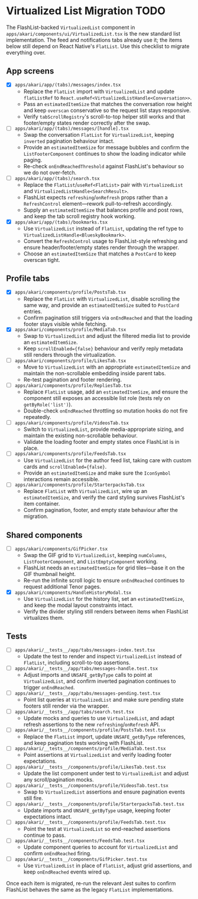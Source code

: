 # Virtualized List Migration TODO

The FlashList-backed `VirtualizedList` component in `apps/akari/components/ui/VirtualizedList.tsx` is the new standard list implementation. The feed and notifications tabs already use it; the items below still depend on React Native's `FlatList`. Use this checklist to migrate everything over.

## App screens
- [x] `apps/akari/app/(tabs)/messages/index.tsx`
  - Replace the `FlatList` import with `VirtualizedList` and update `flatListRef` to `React.useRef<VirtualizedListHandle<Conversation>>`.
  - Pass an `estimatedItemSize` that matches the conversation row height and keep `overscan` conservative so the request list stays responsive.
  - Verify `tabScrollRegistry`'s scroll-to-top helper still works and that footer/empty states render correctly after the swap.
- [ ] `apps/akari/app/(tabs)/messages/[handle].tsx`
  - Swap the conversation `FlatList` for `VirtualizedList`, keeping `inverted` pagination behaviour intact.
  - Provide an `estimatedItemSize` for message bubbles and confirm the `ListFooterComponent` continues to show the loading indicator while paging.
  - Re-check `onEndReachedThreshold` against FlashList's behaviour so we do not over-fetch.
- [ ] `apps/akari/app/(tabs)/search.tsx`
  - Replace the `FlatList`/`useRef<FlatList>` pair with `VirtualizedList` and `VirtualizedListHandle<SearchResult>`.
  - FlashList expects `refreshing`/`onRefresh` props rather than a `RefreshControl` element—rework pull-to-refresh accordingly.
  - Supply an `estimatedItemSize` that balances profile and post rows, and keep the tab scroll registry hook working.
- [x] `apps/akari/app/(tabs)/bookmarks.tsx`
  - Use `VirtualizedList` instead of `FlatList`, updating the ref type to `VirtualizedListHandle<BlueskyBookmark>`.
  - Convert the `RefreshControl` usage to FlashList-style refreshing and ensure header/footer/empty states render through the wrapper.
  - Choose an `estimatedItemSize` that matches a `PostCard` to keep overscan tight.

## Profile tabs
- [x] `apps/akari/components/profile/PostsTab.tsx`
  - Replace the `FlatList` with `VirtualizedList`, disable scrolling the same way, and provide an `estimatedItemSize` suited to `PostCard` entries.
  - Confirm pagination still triggers via `onEndReached` and that the loading footer stays visible while fetching.
- [x] `apps/akari/components/profile/MediaTab.tsx`
  - Swap to `VirtualizedList` and adjust the filtered media list to provide an `estimatedItemSize`.
  - Keep `scrollEnabled={false}` behaviour and verify reply metadata still renders through the virtualization.
- [ ] `apps/akari/components/profile/LikesTab.tsx`
  - Move to `VirtualizedList` with an appropriate `estimatedItemSize` and maintain the non-scrollable embedding inside parent tabs.
  - Re-test pagination and footer rendering.
- [ ] `apps/akari/components/profile/RepliesTab.tsx`
  - Replace `FlatList` usage, add an `estimatedItemSize`, and ensure the component still exposes an accessible list role (tests rely on `getByRole('list')`).
  - Double-check `onEndReached` throttling so mutation hooks do not fire repeatedly.
- [ ] `apps/akari/components/profile/VideosTab.tsx`
  - Switch to `VirtualizedList`, provide media-appropriate sizing, and maintain the existing non-scrollable behaviour.
  - Validate the loading footer and empty states once FlashList is in place.
- [ ] `apps/akari/components/profile/FeedsTab.tsx`
  - Use `VirtualizedList` for the author feed list, taking care with custom cards and `scrollEnabled={false}`.
  - Provide an `estimatedItemSize` and make sure the `IconSymbol` interactions remain accessible.
- [ ] `apps/akari/components/profile/StarterpacksTab.tsx`
  - Replace `FlatList` with `VirtualizedList`, wire up an `estimatedItemSize`, and verify the card styling survives FlashList's item container.
  - Confirm pagination, footer, and empty state behaviour after the migration.

## Shared components
- [ ] `apps/akari/components/GifPicker.tsx`
  - Swap the GIF grid to `VirtualizedList`, keeping `numColumns`, `ListFooterComponent`, and `ListEmptyComponent` working.
  - FlashList needs an `estimatedItemSize` for grid tiles—base it on the GIF thumbnail height.
  - Re-run the infinite scroll logic to ensure `onEndReached` continues to request additional Tenor pages.
- [x] `apps/akari/components/HandleHistoryModal.tsx`
  - Use `VirtualizedList` for the history list, set an `estimatedItemSize`, and keep the modal layout constraints intact.
  - Verify the divider styling still renders between items when FlashList virtualizes them.

## Tests
- [ ] `apps/akari/__tests__/app/tabs/messages-index.test.tsx`
  - Update the test to render and inspect `VirtualizedList` instead of `FlatList`, including scroll-to-top assertions.
- [ ] `apps/akari/__tests__/app/tabs/messages-handle.test.tsx`
  - Adjust imports and `UNSAFE_getByType` calls to point at `VirtualizedList`, and confirm inverted pagination continues to trigger `onEndReached`.
- [ ] `apps/akari/__tests__/app/tabs/messages-pending.test.tsx`
  - Point list queries at `VirtualizedList` and make sure pending state footers still render via the wrapper.
- [ ] `apps/akari/__tests__/app/tabs/search.test.tsx`
  - Update mocks and queries to use `VirtualizedList`, and adapt refresh assertions to the new `refreshing`/`onRefresh` API.
- [ ] `apps/akari/__tests__/components/profile/PostsTab.test.tsx`
  - Replace the `FlatList` import, update `UNSAFE_getByType` references, and keep pagination tests working with FlashList.
- [ ] `apps/akari/__tests__/components/profile/MediaTab.test.tsx`
  - Point assertions at `VirtualizedList` and verify loading footer expectations.
- [ ] `apps/akari/__tests__/components/profile/LikesTab.test.tsx`
  - Update the list component under test to `VirtualizedList` and adjust any scroll/pagination mocks.
- [ ] `apps/akari/__tests__/components/profile/VideosTab.test.tsx`
  - Swap to `VirtualizedList` assertions and ensure pagination events still fire.
- [ ] `apps/akari/__tests__/components/profile/StarterpacksTab.test.tsx`
  - Update imports and `UNSAFE_getByType` usage, keeping footer expectations intact.
- [ ] `apps/akari/__tests__/components/profile/FeedsTab.test.tsx`
  - Point the test at `VirtualizedList` so end-reached assertions continue to pass.
- [ ] `apps/akari/__tests__/components/FeedsTab.test.tsx`
  - Update component queries to account for `VirtualizedList` and confirm `onEndReached` firing.
- [ ] `apps/akari/__tests__/components/GifPicker.test.tsx`
  - Use `VirtualizedList` in place of `FlatList`, adjust grid assertions, and keep `onEndReached` events wired up.

Once each item is migrated, re-run the relevant Jest suites to confirm FlashList behaves the same as the legacy `FlatList` implementations.
